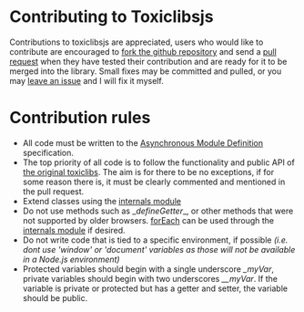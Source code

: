 # Contributing to Toxiclibsjs

Contributions to toxiclibsjs are appreciated, users who would like to contribute are encouraged to [fork the github repository](http://github.com/hapticdata/toxiclibsjs) and send a [pull request](https://github.com/hapticdata/toxiclibsjs/pulls) when they have tested their contribution and are ready for it to be merged into the library. Small fixes may be committed and pulled, or you may [leave an issue](https://github.com/hapticdata/toxiclibsjs/issues) and I will fix it myself.

# Contribution rules

* All code must be written to the [Asynchronous Module Definition](https://github.com/amdjs/amdjs-api/wiki/AMD) specification.
* The top priority of all code is to follow the functionality and public API of [the original toxiclibs](http://toxiclibs.org). The aim is for there to be no exceptions, if for some reason there is, it must be clearly commented and mentioned in the pull request.
* Extend classes using the [internals module](http://github.com/hapticdata/toxiclibsjs/lib/internals.js)
* Do not use methods such as \__defineGetter__\, or other methods that were not supported by older browsers. [forEach](https://developer.mozilla.org/en/JavaScript/Reference/Global_Objects/Array/forEach) can be used through the [internals module](http://github.com/hapticdata/toxiclibsjs/lib/internals.js) if desired.
* Do not write code that is tied to a specific environment, if possible *(i.e. dont use 'window' or 'document' variables as those will not be available in a Node.js environment)*
* Protected variables should begin with a single underscore *_myVar*, private variables should begin with two underscores *__myVar*. If the variable is private or protected but has a getter and setter, the variable should be public.
